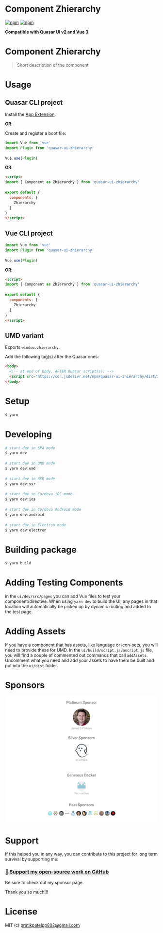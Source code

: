 # Component Zhierarchy

[![npm](https://img.shields.io/npm/v/quasar-ui-zhierarchy.svg?label=quasar-ui-zhierarchy)](https://www.npmjs.com/package/quasar-ui-zhierarchy)
[![npm](https://img.shields.io/npm/dt/quasar-ui-zhierarchy.svg)](https://www.npmjs.com/package/quasar-ui-zhierarchy)

**Compatible with Quasar UI v2 and Vue 3**.

# Component Zhierarchy
> Short description of the component


# Usage

## Quasar CLI project

Install the [App Extension](../app-extension).

**OR**:

Create and register a boot file:

```js
import Vue from 'vue'
import Plugin from 'quasar-ui-zhierarchy'

Vue.use(Plugin)
```

**OR**:

```html
<script>
import { Component as Zhierarchy } from 'quasar-ui-zhierarchy'

export default {
  components: {
    Zhierarchy
  }
}
</script>
```

## Vue CLI project

```js
import Vue from 'vue'
import Plugin from 'quasar-ui-zhierarchy'

Vue.use(Plugin)
```

**OR**:

```html
<script>
import { Component as Zhierarchy } from 'quasar-ui-zhierarchy'

export default {
  components: {
    Zhierarchy
  }
}
</script>
```

## UMD variant

Exports `window.zhierarchy`.

Add the following tag(s) after the Quasar ones:

```html
<body>
  <!-- at end of body, AFTER Quasar script(s): -->
  <script src="https://cdn.jsdelivr.net/npm/quasar-ui-zhierarchy/dist/index.umd.min.js"></script>
</body>
```

# Setup
```bash
$ yarn
```

# Developing
```bash
# start dev in SPA mode
$ yarn dev

# start dev in UMD mode
$ yarn dev:umd

# start dev in SSR mode
$ yarn dev:ssr

# start dev in Cordova iOS mode
$ yarn dev:ios

# start dev in Cordova Android mode
$ yarn dev:android

# start dev in Electron mode
$ yarn dev:electron
```

# Building package
```bash
$ yarn build
```

# Adding Testing Components
in the `ui/dev/src/pages` you can add Vue files to test your component/directive. When using `yarn dev` to build the UI, any pages in that location will automatically be picked up by dynamic routing and added to the test page.

# Adding Assets
If you have a component that has assets, like language or icon-sets, you will need to provide these for UMD. In the `ui/build/script.javascript.js` file, you will find a couple of commented out commands that call `addAssets`. Uncomment what you need and add your assets to have them be built and put into the `ui/dist` folder.

# Sponsors

<p align="center">
  <a href="https://github.com/pratik227/static/blob/main/sponsors.svg">
    <img src='https://github.com/pratik227/static/blob/main/sponsors.svg'/>
  </a>
</p>

# Support

If this helped you in any way, you can contribute to this project for long term survival by supporting me:

### [💜 Support my open-source work on GitHub](https://github.com/sponsors/pratik227)

Be sure to check out my sponsor page.

Thank you so much!!!
# License
MIT (c) pratikpatelpp802@gmail.com

